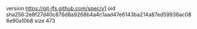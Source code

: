version https://git-lfs.github.com/spec/v1
oid sha256:2e8f27d40c876d8a9268b4a4c1aad47e6143ba214a87ed59936ac086e90a10b8
size 473
